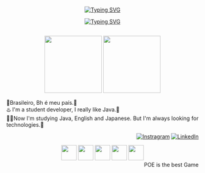 <span align="center">
  
  ###
<a href="https://git.io/typing-svg"><img src="https://readme-typing-svg.herokuapp.com?font=Fira+Code&weight=900&size=24&duration=3000&pause=500&color=FFFFFF&center=true&width=435&lines=This+is+my+Profile;%E3%81%93%E3%82%8C%E3%81%AF%E7%A7%81%E3%81%AE%E3%83%97%E3%83%AD%E3%83%95%E3%82%A3%E3%83%BC%E3%83%AB%E3%81%A7%E3%81%99" alt="Typing SVG" /></a>

<a href="https://git.io/typing-svg"><img src="https://readme-typing-svg.herokuapp.com?font=Fira+Code&weight=900&size=20&duration=3000&pause=500&center=true&width=435&lines=I'm+Paulo;%E4%BA%BA%E3%81%AE%E5%A4%A2%E3%81%AF%E7%B5%82%E3%82%8F%E3%82%89%E3%81%AD%E3%81%88" alt="Typing SVG" /></a>

##

<div align="center">

  [<img height="150em" src="https://github-readme-stats.vercel.app/api?username=H-Medeiros&theme=highcontrast&border_radius=4&title_color=36BCF7FF&text_color=f2f53f&show_icons=true&icon_color=36BCF7FF"/>](https://github.com/H-Medeiros)
  [<img height="150em" src="https://github-readme-stats.vercel.app/api/top-langs/?username=H-Medeiros&theme=highcontrast&title_color=36BCF7FF&text_color=f2f53f&icon_color=36BCF7FF&layout=compact&border_radius=4"/>](https://github.com/H-Medeiros)


</div>

  <p align="justify">
    🧀Brasileiro, Bh é meu país.🔺<br>
    ♨️ I'm a student developer, I really like Java.🌳 <br>
    🧑‍💻Now I'm studying Java, English and Japanese. But I'm always looking for technologies.💼<br>
  </p>
  
<div align="right">
  
  [![Instragram](https://img.shields.io/badge/Instagram-2f213c?style=for-the-badge&logo=instagram&logoColor=fff)](https://www.instagram.com/paulo.medeiross)
  [![LinkedIn](https://img.shields.io/badge/-LinkedIn-2f213c?style=for-the-badge&logo=linkedin&logoColor=fff&color:FFF 'Linkedin profile')](https://www.linkedin.com/in/paulo-medeiros-2b162228a/)
  
</div>


<div align="center" >



<div align="center">
  <img width="40" src="https://cdn.jsdelivr.net/gh/devicons/devicon/icons/java/java-original.svg" />
  <img width="40" src="https://cdn.jsdelivr.net/gh/devicons/devicon/icons/spring/spring-original.svg" />
  <img width="40" src="https://cdn.jsdelivr.net/gh/devicons/devicon/icons/html5/html5-original.svg" />
  <img width="40" src="https://cdn.jsdelivr.net/gh/devicons/devicon/icons/css3/css3-original.svg" />
  <img width="40" src="https://cdn.jsdelivr.net/gh/devicons/devicon/icons/javascript/javascript-original.svg" />
</div>



<div align="right">
POE is the best Game
</div>


<!--
Here are some ideas to get you started:
- I’m currently working on FAB
- I’m currently learning Java and Japanese
- I’m looking to collaborate on ...
- I’m looking for help with ...
- Ask me about ...
- How to reach me: ...
- Pronouns: ...
- ⚡ Fun fact: ...
[![GitHub](https://img.shields.io/badge/GitHub-2f213c?style=for-the-badge&logo=github&logoColor=white)](https://github.com/H-Medeiros/)
-->

